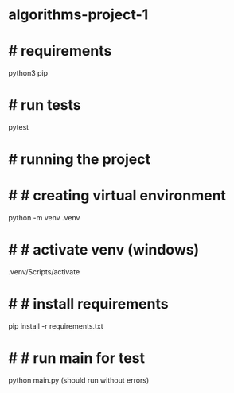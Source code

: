# algorithms-project-1

# # requirements

python3
pip

# # run tests

pytest

# # running the project

# # # creating virtual environment

python -m venv .venv

# # # activate venv (windows)

.venv/Scripts/activate

# # # install requirements

pip install -r requirements.txt

# # # run main for test

python main.py
(should run without errors)
